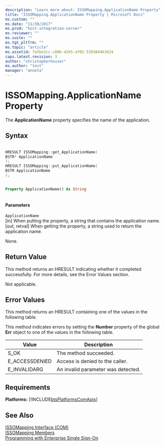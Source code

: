 ```yaml
---
description: "Learn more about: ISSOMapping.ApplicationName Property"
title: "ISSOMapping.ApplicationName Property | Microsoft Docs"
ms.custom: ""
ms.date: "11/30/2017"
ms.prod: "host-integration-server"
ms.reviewer: ""
ms.suite: ""
ms.tgt_pltfrm: ""
ms.topic: "article"
ms.assetid: 7a5be3cc-c88b-42b5-af02-539384463624
caps.latest.revision: 3
author: "christopherhouser"
ms.author: "test"
manager: "anneta"
---
```

# ISSOMapping.ApplicationName Property
The **ApplicationName** property specifies the name of the application.  
  
## Syntax  
  
```cpp  
  
HRESULT ISSOMapping::get_ApplicationName(  
BSTR* ApplicationName  
);  
HRESULT ISSOMapping::put_ApplicationName(  
BSTR ApplicationName  
);  
```  
  
```vb  
  
Property ApplicationName() As String  
  
```  
  
#### Parameters  
 `ApplicationName`  
 [in] When putting the property, a string that contains the application name. [out, retval] When getting the property, a string used to return the application name.  
  
 None.  
  
## Return Value  
 This method returns an HRESULT indicating whether it completed successfully. For more details, see the Error Values section.  
  
 Not applicable.  
  
## Error Values  
 This method returns an HRESULT containing one of the values in the following table.  
  
 This method indicates errors by setting the **Number** property of the global **Err** object to one of the values in the following table.  
  
|Value|Description|  
|-----------|-----------------|  
|S_OK|The method succeeded.|  
|E_ACCESSDENIED|Access is denied to the caller.|  
|E_INVALIDARG|An invalid parameter was detected.|  
  
## Requirements  
 **Platforms:**  [!INCLUDE[btsPlatformsComApis](../includes/btsplatformscomapis-md.md)]  
  
## See Also  
 [ISSOMapping Interface (COM)](../esso/issomapping-interface-com.md)   
 [ISSOMapping Members](../esso/issomapping-members.md)   
 [Programming with Enterprise Single Sign-On](../esso/programming-with-enterprise-single-sign-on.md)
